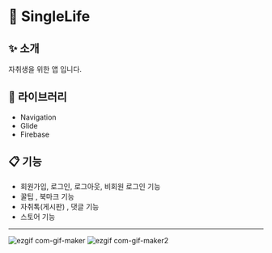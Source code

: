 # :art: SingleLife

## :sparkles: 소개  
자취생을 위한 앱 입니다.


## :orange_book: 라이브러리   
* Navigation
* Glide
* Firebase


## :clipboard: 기능
* 회원가입, 로그인, 로그아웃, 비회원 로그인 기능
* 꿀팁 , 북마크 기능
* 자취톡(게시판) , 댓글 기능
* 스토어 기능
___

![ezgif com-gif-maker](https://user-images.githubusercontent.com/66877317/126858809-a580d146-da2d-4a0b-a6ee-793d0f3f1233.gif)
![ezgif com-gif-maker2](https://user-images.githubusercontent.com/66877317/126858822-f97c149f-5c71-46a1-b389-373e6383e58b.gif)
